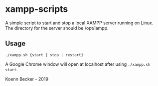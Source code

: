 # xampp-scripts

A simple script to start and stop a local XAMPP server running on Linux. The directory for the server should be /opt/lampp.

## Usage
`./xampp.sh {start | stop | restart}`

A Google Chrome window will open at localhost after using `./xampp.sh start`.

Koenn Becker - 2019